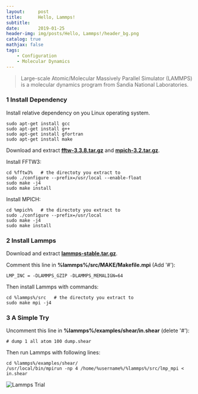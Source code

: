 ```yaml
---
layout:     post
title:      Hello, Lammps!
subtitle:   
date:       2019-01-25
header-img: img/posts/Hello, Lammps!/header_bg.png
catalog: true
mathjax: false
tags:
    - Configuration
    - Molecular Dynamics
---
```



> Large-scale Atomic/Molecular Massively Parallel Simulator (LAMMPS) is a molecular dynamics program from Sandia National Laboratories.


### 1 Install Dependency

Install relative dependency on you Linux operating system.
```
sudo apt-get install gcc
sudo apt-get install g++
sudo apt-get install gfortran
sudo apt-get install make
```

Download and extract **[fftw-3.3.8.tar.gz](http://www.fftw.org/download.html)** and **[mpich-3.2.tar.gz](http://www.mpich.org/downloads/versions/)**.

Install FFTW3:
```
cd %fftw3%   # the directoty you extract to
sudo ./configure --prefix=/usr/local --enable-float 
sudo make -j4
sudo make install
```
Install MPICH:
```
cd %mpich%   # the directoty you extract to
sudo ./configure --prefix=/usr/local
sudo make -j4
sudo make install
```



### 2 Install Lammps 

Download and extract **[lammps-stable.tar.gz](https://lammps.sandia.gov/tars/)**. 

Comment this line in **%lammps%/src/MAKE/Makefile.mpi** (Add '#'):
```
LMP_INC = -DLAMMPS_GZIP -DLAMMPS_MEMALIGN=64
```

Then install Lammps with commands:
```
cd %lammps%/src   # the directoty you extract to
sudo make mpi -j4
```

### 3 A Simple Try

Uncomment this line in **%lammps%/examples/shear/in.shear** (delete '#'):
```
# dump 1 all atom 100 dump.shear
```

Then run Lammps with following lines:
```
cd %lammps%/examples/shear/
/usr/local/bin/mpirun -np 4 /home/%username%/%lammps%/src/lmp_mpi < in.shear  
```
![Lammps Trial]({{site.url}}/img/posts/{{page.title}}/lammps_trial.png)